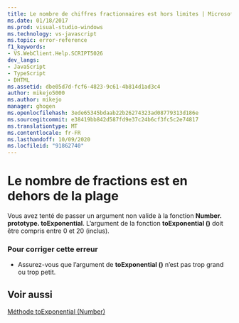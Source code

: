 ```yaml
---
title: Le nombre de chiffres fractionnaires est hors limites | Microsoft Docs
ms.date: 01/18/2017
ms.prod: visual-studio-windows
ms.technology: vs-javascript
ms.topic: error-reference
f1_keywords:
- VS.WebClient.Help.SCRIPT5026
dev_langs:
- JavaScript
- TypeScript
- DHTML
ms.assetid: dbe05d7d-fcf6-4823-9c61-4b814d1ad3c4
author: mikejo5000
ms.author: mikejo
manager: ghogen
ms.openlocfilehash: 3ede65345bdaab22b26274323ad08779313d186e
ms.sourcegitcommit: e38419bb842d587fd9e37c24b6cf3fc5c2e74817
ms.translationtype: MT
ms.contentlocale: fr-FR
ms.lasthandoff: 10/09/2020
ms.locfileid: "91862740"
---
```

# <a name="the-number-of-fractional-digits-is-out-of-range"></a>Le nombre de fractions est en dehors de la plage
Vous avez tenté de passer un argument non valide à la fonction **Number. prototype. toExponential**. L’argument de la fonction **toExponential ()** doit être compris entre 0 et 20 (inclus).  
  
### <a name="to-correct-this-error"></a>Pour corriger cette erreur  
  
- Assurez-vous que l’argument de **toExponential ()** n’est pas trop grand ou trop petit.  
  
## <a name="see-also"></a>Voir aussi  
 [Méthode toExponential (Number)](https://developer.mozilla.org/docs/Web/JavaScript/Reference/Global_Objects/Number/toexponential)